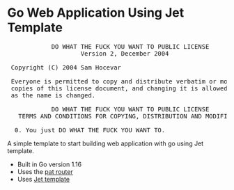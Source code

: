 # Go Web Application Using Jet Template
<pre>
            DO WHAT THE FUCK YOU WANT TO PUBLIC LICENSE
                    Version 2, December 2004

 Copyright (C) 2004 Sam Hocevar <sam@hocevar.net>

 Everyone is permitted to copy and distribute verbatim or modified
 copies of this license document, and changing it is allowed as long
 as the name is changed.

            DO WHAT THE FUCK YOU WANT TO PUBLIC LICENSE
   TERMS AND CONDITIONS FOR COPYING, DISTRIBUTION AND MODIFICATION

  0. You just DO WHAT THE FUCK YOU WANT TO.
</pre>

A simple template to start building web application with go using Jet template.

- Built in Go version 1.16
- Uses the [pat router](github.com/bmizerany/pat)
- Uses [Jet template](github.com/CloudyKit/jet/v6)
